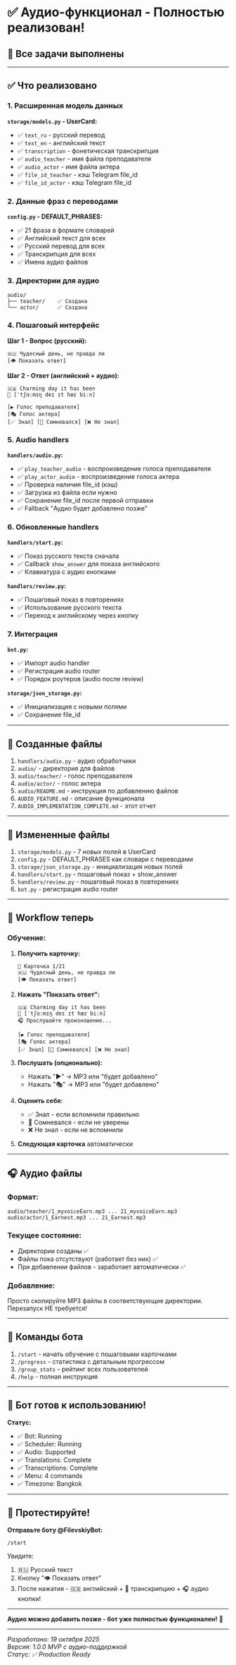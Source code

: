 # ✅ Аудио-функционал - Полностью реализован!

## 🎉 Все задачи выполнены

---

## ✅ Что реализовано

### 1. Расширенная модель данных

**`storage/models.py` - UserCard:**
- ✅ `text_ru` - русский перевод
- ✅ `text_en` - английский текст  
- ✅ `transcription` - фонетическая транскрипция
- ✅ `audio_teacher` - имя файла преподавателя
- ✅ `audio_actor` - имя файла актера
- ✅ `file_id_teacher` - кэш Telegram file_id
- ✅ `file_id_actor` - кэш Telegram file_id

### 2. Данные фраз с переводами

**`config.py` - DEFAULT_PHRASES:**
- ✅ 21 фраза в формате словарей
- ✅ Английский текст для всех
- ✅ Русский перевод для всех
- ✅ Транскрипция для всех
- ✅ Имена аудио файлов

### 3. Директории для аудио

```
audio/
├── teacher/    ✅ Создана
└── actor/      ✅ Создана
```

### 4. Пошаговый интерфейс

**Шаг 1 - Вопрос (русский):**
```
🇷🇺 Чудесный день, не правда ли
[👁 Показать ответ]
```

**Шаг 2 - Ответ (английский + аудио):**
```
🇬🇧 Charming day it has been
📝 [ˈtʃɑːmɪŋ deɪ ɪt hæz biːn]

[▶️ Голос преподавателя]
[🎭 Голос актера]
[✅ Знал] [🤔 Сомневался] [❌ Не знал]
```

### 5. Audio handlers

**`handlers/audio.py`:**
- ✅ `play_teacher_audio` - воспроизведение голоса преподавателя
- ✅ `play_actor_audio` - воспроизведение голоса актера
- ✅ Проверка наличия file_id (кэш)
- ✅ Загрузка из файла если нужно
- ✅ Сохранение file_id после первой отправки
- ✅ Fallback "Аудио будет добавлено позже"

### 6. Обновленные handlers

**`handlers/start.py`:**
- ✅ Показ русского текста сначала
- ✅ Callback `show_answer` для показа английского
- ✅ Клавиатура с аудио кнопками

**`handlers/review.py`:**
- ✅ Пошаговый показ в повторениях
- ✅ Использование русского текста
- ✅ Переход к английскому через кнопку

### 7. Интеграция

**`bot.py`:**
- ✅ Импорт audio handler
- ✅ Регистрация audio router
- ✅ Порядок роутеров (audio после review)

**`storage/json_storage.py`:**
- ✅ Инициализация с новыми полями
- ✅ Сохранение file_id

---

## 📂 Созданные файлы

1. `handlers/audio.py` - аудио обработчики
2. `audio/` - директория для файлов
3. `audio/teacher/` - голос преподавателя
4. `audio/actor/` - голос актера
5. `audio/README.md` - инструкция по добавлению файлов
6. `AUDIO_FEATURE.md` - описание функционала
7. `AUDIO_IMPLEMENTATION_COMPLETE.md` - этот отчет

---

## 🔧 Измененные файлы

1. `storage/models.py` - 7 новых полей в UserCard
2. `config.py` - DEFAULT_PHRASES как словари с переводами
3. `storage/json_storage.py` - инициализация новых полей
4. `handlers/start.py` - пошаговый показ + show_answer
5. `handlers/review.py` - пошаговый показ в повторениях
6. `bot.py` - регистрация audio router

---

## 🎯 Workflow теперь

### Обучение:

1. **Получить карточку:**
   ```
   📖 Карточка 1/21
   🇷🇺 Чудесный день, не правда ли
   [👁 Показать ответ]
   ```

2. **Нажать "Показать ответ":**
   ```
   🇬🇧 Charming day it has been
   📝 [ˈtʃɑːmɪŋ deɪ ɪt hæz biːn]
   🎧 Прослушайте произношение...
   
   [▶️ Голос преподавателя]
   [🎭 Голос актера]
   [✅ Знал] [🤔 Сомневался] [❌ Не знал]
   ```

3. **Послушать (опционально):**
   - Нажать "▶️" → MP3 или "будет добавлено"
   - Нажать "🎭" → MP3 или "будет добавлено"

4. **Оценить себя:**
   - ✅ Знал - если вспомнили правильно
   - 🤔 Сомневался - если не уверены
   - ❌ Не знал - если не вспомнили

5. **Следующая карточка** автоматически

---

## 🎧 Аудио файлы

### Формат:
```
audio/teacher/1_myvoiceEarn.mp3 ... 21_myvoiceEarn.mp3
audio/actor/1_Earnest.mp3 ... 21_Earnest.mp3
```

### Текущее состояние:
- Директории созданы ✅
- Файлы пока отсутствуют (работает без них) ✅
- При добавлении файлов - заработает автоматически ✅

### Добавление:
Просто скопируйте MP3 файлы в соответствующие директории.  
Перезапуск НЕ требуется!

---

## 📱 Команды бота

1. `/start` - начать обучение с пошаговыми карточками
2. `/progress` - статистика с детальным прогрессом
3. `/group_stats` - рейтинг всех пользователей
4. `/help` - полная инструкция

---

## 🚀 Бот готов к использованию!

**Статус:**
- ✅ Bot: Running
- ✅ Scheduler: Running
- ✅ Audio: Supported
- ✅ Translations: Complete
- ✅ Transcriptions: Complete
- ✅ Menu: 4 commands
- ✅ Timezone: Bangkok

---

## 🧪 Протестируйте!

**Отправьте боту @FilevskiyBot:**

```
/start
```

Увидите:
1. 🇷🇺 Русский текст
2. Кнопку "👁 Показать ответ"
3. После нажатия - 🇬🇧 английский + 📝 транскрипцию + 🎧 аудио кнопки!

---

**Аудио можно добавить позже - бот уже полностью функционален!** 🎊

---

_Разработано: 19 октября 2025_  
_Версия: 1.0.0 MVP с аудио-поддержкой_  
_Статус: ✅ Production Ready_

